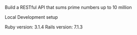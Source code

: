Build a RESTful API that sums prime numbers up to 10 million

Local Development setup

Ruby version: 3.1.4
Rails version: 7.1.3